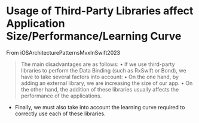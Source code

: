 # Usage of Third-Party Libraries affect Application Size/Performance/Learning Curve

From iOSArchitecturePatternsMvxInSwift2023
> The main disadvantages are as follows:
• If we use third-party libraries to perform the Data
Binding (such as RxSwift or Bond), we have to take
several factors into account:
• On the one hand, by adding an external library, we
are increasing the size of our app.
• On the other hand, the addition of these libraries
usually affects the performance of the applications.
* Finally, we must also take into account the learning
curve required to correctly use each of these
libraries.

